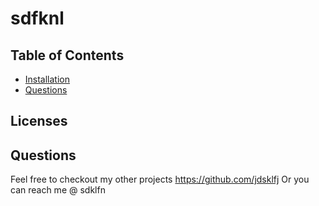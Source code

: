 # sdfknl



## Table of Contents
* [Installation](#installation)
* [Questions](#questions)









## Licenses



## Questions  

Feel free to checkout my other projects https://github.com/jdsklfj
Or you can reach me @ sdklfn
